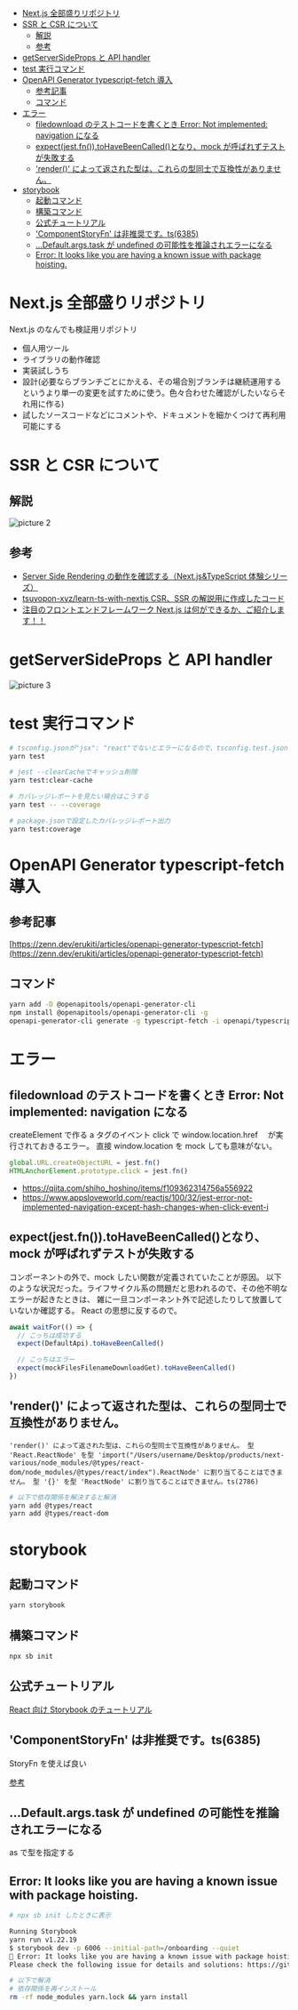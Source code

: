 <!-- TOC -->

- [Next.js 全部盛りリポジトリ](#nextjs-全部盛りリポジトリ)
- [SSR と CSR について](#ssr-と-csr-について)
  - [解説](#解説)
  - [参考](#参考)
- [getServerSideProps と API handler](#getserversideprops-と-api-handler)
- [test 実行コマンド](#test-実行コマンド)
- [OpenAPI Generator typescript-fetch 導入](#openapi-generator-typescript-fetch-導入)
  - [参考記事](#参考記事)
  - [コマンド](#コマンド)
- [エラー](#エラー)
  - [filedownload のテストコードを書くとき Error: Not implemented: navigation になる](#filedownload-のテストコードを書くとき-error-not-implemented-navigation-になる)
  - [expect(jest.fn()).toHaveBeenCalled()となり、mock が呼ばれずテストが失敗する](#expectjestfntohavebeencalledとなりmock-が呼ばれずテストが失敗する)
  - ['render()' によって返された型は、これらの型同士で互換性がありません。](#render-によって返された型はこれらの型同士で互換性がありません)
- [storybook](#storybook)
  - [起動コマンド](#起動コマンド)
  - [構築コマンド](#構築コマンド)
  - [公式チュートリアル](#公式チュートリアル)
  - ['ComponentStoryFn' は非推奨です。ts(6385)](#componentstoryfn-は非推奨ですts6385)
  - [...Default.args.task が undefined の可能性を推論されエラーになる](#defaultargstask-が-undefined-の可能性を推論されエラーになる)
  - [Error: It looks like you are having a known issue with package hoisting.](#error-it-looks-like-you-are-having-a-known-issue-with-package-hoisting)

<!-- /TOC -->

# Next.js 全部盛りリポジトリ

Next.js のなんでも検証用リポジトリ

- 個人用ツール
- ライブラリの動作確認
- 実装試しうち
- 設計(必要ならブランチごとにかえる、その場合別ブランチは継続運用するというより単一の変更を試すために使う。色々合わせた確認がしたいならそれ用に作る)
- 試したソースコードなどにコメントや、ドキュメントを細かくつけて再利用可能にする

# SSR と CSR について

## 解説

![picture 2](images/659787ee4a767393d85aeb376ec3501bf4a214ff73f3f03e94a0730858c5aa7c.png)

## 参考

- [Server Side Rendering の動作を確認する（Next.js&TypeScript 体験シリーズ）](https://www.youtube.com/watch?v=zYebf1dk6P0)
- [tsuyopon-xyz/learn-ts-with-nextjs CSR、SSR の解説用に作成したコード](https://github.com/tsuyopon-xyz/learn-ts-with-nextjs/pull/1/files)
- [注目のフロントエンドフレームワーク Next.js は何ができるか、ご紹介します！！](https://www.youtube.com/watch?v=DdfB0LWXuGI)

# getServerSideProps と API handler

![picture 3](images/0c2942e6849b388b7ae05f8633fd530b52e80349e107875967eabd070cf2a6f4.png)

# test 実行コマンド

```bash
# tsconfig.jsonが"jsx": "react"でないとエラーになるので、tsconfig.test.jsonで対応
yarn test

# jest --clearCacheでキャッシュ削除
yarn test:clear-cache

# カバレッジレポートを見たい場合はこうする
yarn test -- --coverage

# package.jsonで設定したカバレッジレポート出力
yarn test:coverage
```

# OpenAPI Generator typescript-fetch 導入

## 参考記事

[https://zenn.dev/erukiti/articles/openapi-generator-typescript-fetch](https://zenn.dev/erukiti/articles/openapi-generator-typescript-fetch)

## コマンド

```bash
yarn add -D @openapitools/openapi-generator-cli
npm install @openapitools/openapi-generator-cli -g
openapi-generator-cli generate -g typescript-fetch -i openapi/typescript-fetch.yaml  -o openapi/client --additional-properties=modelPropertyNaming=camelCase,supportsES6=true,withInterfaces=true,typescriptThreePlus=true
```

# エラー

## filedownload のテストコードを書くとき Error: Not implemented: navigation になる

createElement で作る a タグのイベント click で window.location.href 　が実行されておきるエラー。
直接 window.location を mock しても意味がない。

```ts
global.URL.createObjectURL = jest.fn()
HTMLAnchorElement.prototype.click = jest.fn()
```

- https://qiita.com/shiho_hoshino/items/f109362314756a556922
- https://www.appsloveworld.com/reactjs/100/32/jest-error-not-implemented-navigation-except-hash-changes-when-click-event-i

## expect(jest.fn()).toHaveBeenCalled()となり、mock が呼ばれずテストが失敗する

コンポーネントの外で、mock したい関数が定義されていたことが原因。
以下のような状況だった。ライフサイクル系の問題だと思われるので、その他不明なエラーが起きたときは、
雑に一旦コンポーネント外で記述したりして放置していないか確認する。
React の思想に反するので。

```ts
await waitFor(() => {
  // こっちは成功する
  expect(DefaultApi).toHaveBeenCalled()

  // こっちはエラー
  expect(mockFilesFilenameDownloadGet).toHaveBeenCalled()
})
```

## 'render()' によって返された型は、これらの型同士で互換性がありません。

`'render()' によって返された型は、これらの型同士で互換性がありません。 型 'React.ReactNode' を型 'import("/Users/username/Desktop/products/next-various/node_modules/@types/react-dom/node_modules/@types/react/index").ReactNode' に割り当てることはできません。 型 '{}' を型 'ReactNode' に割り当てることはできません。ts(2786)`

```bash
# 以下で依存関係を解決すると解消
yarn add @types/react
yarn add @types/react-dom
```

# storybook

## 起動コマンド

```bash
yarn storybook
```

## 構築コマンド

```bash
npx sb init
```

## 公式チュートリアル

[React 向け Storybook のチュートリアル](https://storybook.js.org/tutorials/intro-to-storybook/react/ja/get-started/)

## 'ComponentStoryFn' は非推奨です。ts(6385)

StoryFn を使えば良い

[参考](https://qiita.com/KokiSakano/items/a6e291b6292f025bd037)

## ...Default.args.task が undefined の可能性を推論されエラーになる

as で型を指定する

## Error: It looks like you are having a known issue with package hoisting.

```bash
# npx sb init したときに表示

Running Storybook
yarn run v1.22.19
$ storybook dev -p 6006 --initial-path=/onboarding --quiet
🔴 Error: It looks like you are having a known issue with package hoisting.
Please check the following issue for details and solutions: https://github.com/storybookjs/storybook/issues/22431#issuecomment-1630086092
```

```bash
# 以下で解消
# 依存関係を再インストール
rm -rf node_modules yarn.lock && yarn install
```
